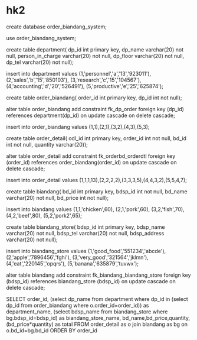 # hk2

create database order_biandang_system;

use order_biandang_system;


create table department(
    dp_id int primary key,
    dp_name varchar(20) not null,
    person_in_charge varchar(20) not null,
    dp_floor varchar(20) not null,
    dp_tel varchar(20) not null);


insert into department values 
(1,'personnel','a','13','923011'),
(2,'sales','b','15','850103'),
(3,'research','c','15','104567'),
(4,'accounting','d','20','526491'),
(5,'productive','e','25','625874');


create table order_biandang(
    order_id int primary key,
    dp_id int not null);


alter table order_biandang
    add constraint fk_dp_order
    foreign key (dp_id)
    references department(dp_id)
    on update cascade
    on delete cascade;


insert into order_biandang values (1,1),(2,1),(3,2),(4,3),(5,3);


create table order_detail(
    odl_id int primary key,
    order_id int not null,
    bd_id int not null,
    quantity varchar(20));


alter table order_detail
    add constraint fk_orderbd_orderdtl
    foreign key (order_id)
    references order_biandang(order_id)
    on update cascade
    on delete cascade;


insert into order_detail values (1,1,1,13),(2,2,2,2),(3,3,3,5),(4,4,3,2),(5,5,4,7);


create table biandang(
    bd_id int primary key,
    bdsp_id int not null,
    bd_name varchar(20) not null,
    bd_price int not null);


insert into biandang values
(1,1,'chicken',60),
(2,1,'pork',60),
(3,2,'fish',70),
(4,2,'beef',80),
(5,2,'pork2',65);


create table biandang_store(
    bdsp_id int primary key,
    bdsp_name varchar(20) not null,
    bdsp_tel varchar(20) not null,
    bdsp_address varchar(20) not null);


insert into biandang_store values 
(1,'good_food','551234','abcde'),
(2,'apple','7896456','fghi'),
(3,'very_good','321564','jklmn'),
(4,'eat','220145','opqrs'),
(5,'banana','635879','tuvwx');


alter table biandang
    add constraint fk_biandang_biandang_store
    foreign key (bdsp_id)
    references biandang_store (bdsp_id)
    on update cascade
    on delete cascade;




SELECT  order_id,
(select dp_name from department where dp_id in (select dp_id from order_biandang where o.order_id=order_id)) as department_name,
(select bdsp_name from biandang_store where bg.bdsp_id=bdsp_id) as biandang_store_name, 
bd_name,bd_price,quantity,(bd_price*quantity) as total
FROM order_detail as o join biandang as bg on o.bd_id=bg.bd_id
ORDER BY order_id

